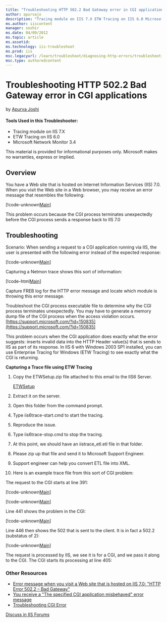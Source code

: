 ```yaml
---
title: "Troubleshooting HTTP 502.2 Bad Gateway error in CGI applications | Microsoft Docs"
author: apurvajo
description: "Tracing module on IIS 7.X ETW Tracing on IIS 6.0 Microsoft Network Monitor 3.4 This material is provided for informational purposes only. Microsoft makes no..."
ms.author: iiscontent
manager: soshir
ms.date: 04/09/2012
ms.topic: article
ms.assetid: 
ms.technology: iis-troubleshoot
ms.prod: iis
msc.legacyurl: /learn/troubleshoot/diagnosing-http-errors/troubleshooting-http-5022-bad-gateway-error-in-cgi-applications
msc.type: authoredcontent
---
```

Troubleshooting HTTP 502.2 Bad Gateway error in CGI applications
====================
by [Apurva Joshi](https://github.com/apurvajo)

#### Tools Used in this Troubleshooter:

- Tracing module on IIS 7.X
- ETW Tracing on IIS 6.0
- Microsoft Network Monitor 3.4

This material is provided for informational purposes only. Microsoft makes no warranties, express or implied.

## Overview

You have a Web site that is hosted on Internet Information Services (IIS) 7.0. When you visit the Web site in a Web browser, you may receive an error message that resembles the following:

[!code-unknown[Main](troubleshooting-http-5022-bad-gateway-error-in-cgi-applications/samples/sample-127561-1.unknown)]

This problem occurs because the CGI process terminates unexpectedly before the CGI process sends a response back to IIS 7.0

## Troubleshooting

Scenario: When sending a request to a CGI application running via IIS, the user is presented with the following error instead of the expected response:

[!code-unknown[Main](troubleshooting-http-5022-bad-gateway-error-in-cgi-applications/samples/sample-127561-2.unknown)]

Capturing a Netmon trace shows this sort of information:

[!code-html[Main](troubleshooting-http-5022-bad-gateway-error-in-cgi-applications/samples/sample3.html)]

Capture FREB log for the HTTP error message and locate which module is throwing this error message.

Troubleshoot the CGI process executable file to determine why the CGI process terminates unexpectedly. You may have to generate a memory dump file of the CGI process when the access violation occurs.[https://support.microsoft.com/?id=150835](https://support.microsoft.com/?id=150835)

This problem occurs when the CGI application does exactly what the error suggests: inserts invalid data into the HTTP Header value(s) that is sends to IIS as part of its response. In IIS 6 with Windows 2003 SP1 installed, you can use Enterprise Tracing for Windows (ETW Tracing) to see exactly what the CGI is returning.

**Capturing a Trace file using ETW Tracing**

1. Copy the ETWSetup.zip file attached to this email to the IIS6 Server. 

    [ETWSetup](troubleshooting-http-5022-bad-gateway-error-in-cgi-applications/_static/troubleshooting-http-5022-bad-gateway-error-in-cgi-applications-1116-etwsetup1.zip)
2. Extract it on the server.
3. Open this folder from the command prompt.
4. Type iis6trace-start.cmd to start the tracing.
5. Reproduce the issue.
6. Type iis6trace-stop.cmd to stop the tracing.
7. At this point, we should have an iistrace\_etl.etl file in that folder.
8. Please zip up that file and send it to Microsoft Support Engineer.
9. Support engineer can help you convert ETL file into XML.
10. Here is an example trace file from this sort of CGI problem:

The request to the CGI starts at line 391:

[!code-unknown[Main](troubleshooting-http-5022-bad-gateway-error-in-cgi-applications/samples/sample-127561-4.unknown)]

[!code-unknown[Main](troubleshooting-http-5022-bad-gateway-error-in-cgi-applications/samples/sample-127561-5.unknown)]

Line 441 shows the problem in the CGI:

[!code-unknown[Main](troubleshooting-http-5022-bad-gateway-error-in-cgi-applications/samples/sample-127561-6.unknown)]

Line 446 then shows the 502 that is sent to the client. It is in fact a 502.2 (substatus of 2):

[!code-unknown[Main](troubleshooting-http-5022-bad-gateway-error-in-cgi-applications/samples/sample-127561-7.unknown)]

The request is processed by IIS, we see it is for a CGI, and we pass it along to the CGI. The CGI starts its processing at line 405:

### Other Resources

- [Error message when you visit a Web site that is hosted on IIS 7.0: "HTTP Error 502.2 – Bad Gateway"](https://support.microsoft.com/kb/942057)
- [You receive a "The specified CGI application misbehaved" error message](https://support.microsoft.com/?id=145661)
- [Troubleshooting CGI Error](https://support.microsoft.com/?id=150835)
  
  
[Discuss in IIS Forums](https://forums.iis.net/1104.aspx)